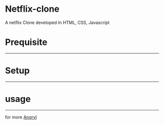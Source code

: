 # Netflix-clone
 A netflix Clone developed In HTML, CSS, Javascript

# Prequisite

***

# Setup

***
# usage

***
for more [Angryl](https://github.com/Angryl)
